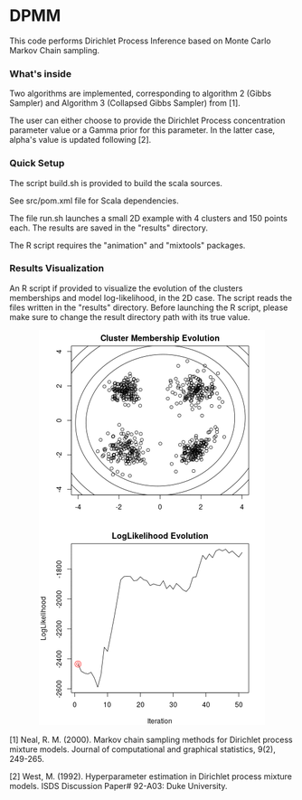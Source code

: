 # DPMM

This code performs Dirichlet Process Inference based on Monte Carlo Markov Chain sampling.

### What's inside 

Two algorithms are implemented, corresponding to algorithm 2 (Gibbs Sampler) and Algorithm 3 (Collapsed Gibbs Sampler) from [1].

The user can either choose to provide the Dirichlet Process concentration parameter value or a Gamma prior for this parameter. In the latter case, alpha's value is updated following [2].

### Quick Setup

The script build.sh is provided to build the scala sources. 

See src/pom.xml file for Scala dependencies.

The file run.sh launches a small 2D example with 4 clusters and 150 points each. The results are saved in the "results" directory.

The R script requires the "animation" and "mixtools" packages.

### Results Visualization

An R script if provided to visualize the evolution of the clusters memberships and model log-likelihood, in the 2D case. The script reads the files written in the "results" directory.  Before launching the R script, please make sure to change the result directory path with its true value. 

<p align="center">
  <img src="https://github.com/EtienneGof/DPMM/blob/main/visualization.gif" />
</p>

[1] Neal, R. M. (2000). Markov chain sampling methods for Dirichlet process mixture models. Journal of computational and graphical statistics, 9(2), 249-265.

[2] West, M. (1992). Hyperparameter estimation in Dirichlet process mixture models. ISDS Discussion Paper# 92-A03: Duke University.
